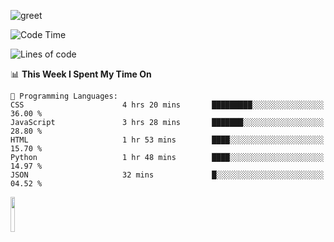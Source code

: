 ![greet](https://user-images.githubusercontent.com/44234583/146624354-9d461392-3676-4e7a-b12f-debc7319f53b.gif) 


<!--START_SECTION:waka-->
![Code Time](http://img.shields.io/badge/Code%20Time-503%20hrs%2027%20mins-blue)

![Lines of code](https://img.shields.io/badge/From%20Hello%20World%20I%27ve%20Written-3.9%20million%20lines%20of%20code-blue)

📊 **This Week I Spent My Time On** 

```text
💬 Programming Languages: 
CSS                      4 hrs 20 mins       █████████░░░░░░░░░░░░░░░░   36.00 % 
JavaScript               3 hrs 28 mins       ███████░░░░░░░░░░░░░░░░░░   28.80 % 
HTML                     1 hr 53 mins        ████░░░░░░░░░░░░░░░░░░░░░   15.70 % 
Python                   1 hr 48 mins        ████░░░░░░░░░░░░░░░░░░░░░   14.97 % 
JSON                     32 mins             █░░░░░░░░░░░░░░░░░░░░░░░░   04.52 % 
```


<!--END_SECTION:waka-->
<img src="https://user-images.githubusercontent.com/44234583/191059235-95ebfce1-7fc7-4eee-baff-214d902e7c18.gif" width="12%"/>
